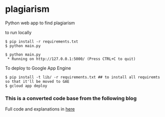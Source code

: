 # plagiarism

Python web app to find plagiarism

to run locally
```
$ pip install -r requirements.txt
$ python main.py

$ python main.py 
 * Running on http://127.0.0.1:5000/ (Press CTRL+C to quit)
```
To deploy to Google App Engine
```
$ pip install -t lib/ -r requirements.txt ## to install all requiremts so that it'll be moved to GAE
$ gcloud app deploy
```
### This is a converted code base from the following blog ###
Full code and explanations in [here](http://amunategui.github.io/idea-to-pitch/index.html)